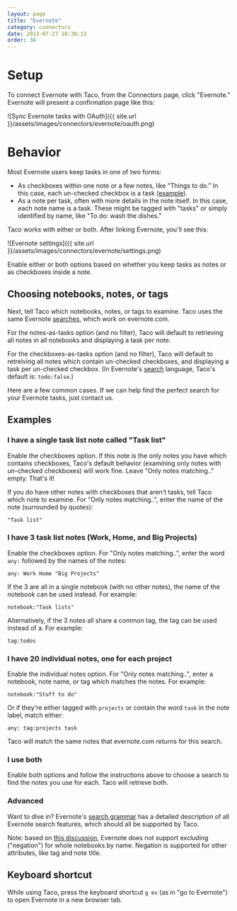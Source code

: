 ```yaml
---
layout: page
title: "Evernote"
category: connectors
date: 2013-07-27 10:30:13
order: 30
---
```


# Setup

To connect Evernote with Taco, from the Connectors page, click
"Evernote." Evernote will present a confirmation page like this:

![Sync Evernote tasks with OAuth]({{ site.url }}/assets/images/connectors/evernote/oauth.png)


# Behavior

Most Evernote users keep tasks in one of two forms:

* As checkboxes within one note or a few notes, like "Things to do." In
  this case, each un-checked checkbox is a task
  ([example](http://blog.evernote.com/blog/2012/09/14/quick-tip-friday-create-checklists-faster-with-auto-checkboxes/)).
* As a note per task, often with more details in the note itself. In
  this case, each note name is a task. These might be tagged with
  "tasks" or simply identified by name, like "To do: wash the dishes."

Taco works with either or both. After linking Evernote, you'll see this:

![Evernote settings]({{ site.url }}/assets/images/connectors/evernote/settings.png)

Enable either or both options based on whether you keep tasks as notes
or as checkboxes inside a note.

## Choosing notebooks, notes, or tags

Next, tell Taco which notebooks, notes, or tags to examine. Taco uses
the same Evernote [searches](http://dev.evernote.com/doc/articles/search_grammar.php#Search_Terms),
which work on evernote.com.

For the notes-as-tasks option (and no filter), Taco will default to
retrieving all notes in all notebooks and displaying a task per note.

For the checkboxes-as-tasks option (and no filter), Taco will default to
retreiving all notes which contain un-checked checkboxes, and displaying
a task per un-checked checkbox. (In Evernote's [search](http://dev.evernote.com/doc/articles/search_grammar.php#Search_Terms) language, Taco's default is: `todo:false`.)

Here are a few common cases. If we can help find the perfect search for
your Evernote tasks, just contact us.

## Examples

### I have a single task list note called "Task list"

Enable the checkboxes option. If this note is the only notes you have
which contains checkboxes, Taco's default behavior (examining only notes
with un-checked checkboxes) will work fine. Leave "Only notes
matching.." empty. That's it!

If you do have other notes with checkboxes that aren't tasks, tell Taco
which note to examine. For "Only notes matching..", enter the name of
the note (surrounded by quotes):

    "Task list"

### I have 3 task list notes (Work, Home, and Big Projects)

Enable the checkboxes option. For "Only notes matching..", enter the
word `any:` followed by the names of the notes:

    any: Work Home "Big Projects"

If the 3 are all in a single notebook (with no other notes), the name of
the notebook can be used instead. For example:

    notebook:"Task lists"

Alternatively, if the 3 notes all share a common tag, the tag can be
used instead of a. For example:

    tag:todos

### I have 20 individual notes, one for each project

Enable the individual notes option. For "Only notes matching..", enter a
notebook, note name, or tag which matches the notes. For example:

    notebook:"Stuff to do"

Or if they're either tagged with `projects` or contain the word `task`
in the note label, match either:

    any: tag:projects task

Taco will match the same notes that evernote.com returns for this
search.

### I use both

Enable both options and follow the instructions above to choose a search
to find the notes you use for each. Taco will retrieve both.

### Advanced

Want to dive in? Evernote's [search grammar](http://dev.evernote.com/doc/articles/search_grammar.php#Search_Terms) 
has a detailed description of all Evernote search features, which should
all be supported by Taco.

Note: based on [this discussion](https://discussion.evernote.com/topic/25109-howto-filter-two-create-saved-search-filter-only-two-notebooks/?p=132848),
Evernote does not support excluding ("negation") for whole notebooks
by name. Negation is supported for other attributes, like tag and note
title.

## Keyboard shortcut

While using Taco, press the keyboard shortcut `g ev` (as in "go to
Evernote") to open Evernote in a new browser tab.
